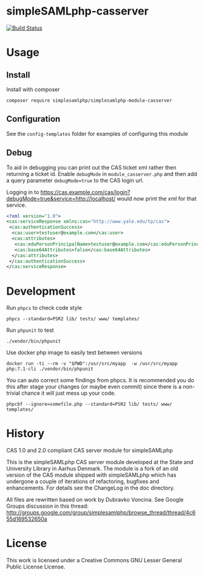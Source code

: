 simpleSAMLphp-casserver
=========================

[![Build Status](https://travis-ci.com/simplesamlphp/simplesamlphp-module-casserver.svg?branch=master)](https://travis-ci.com/simplesamlphp/simplesamlphp-module-casserver)

# Usage

## Install

Install with composer

    composer require simplesamlphp/simplesamlphp-module-casserver

## Configuration

See the `config-templates` folder for examples of configuring this module

## Debug

To aid in debugging you can print out the CAS ticket xml rather then returning a ticket id.
Enable `debugMode` in `module_casserver.php` and then add a query parameter `debugMode=true` to the CAS login url.

Logging in to https://cas.example.com/cas/login?debugMode=true&service=http://localhost/ would now print the xml for that service.

```xml
<?xml version="1.0">
<cas:serviceResponse xmlns:cas="http://www.yale.edu/tp/cas">
 <cas:authenticationSuccess>
  <cas:user>testuser@example.com</cas:user>
  <cas:attributes>
   <cas:eduPersonPrincipalName>testuser@example.com</cas:eduPersonPrincipalName>
   <cas:base64Attributes>false</cas:base64Attributes>
  </cas:attributes>
 </cas:authenticationSuccess>
</cas:serviceResponse>
```

# Development

Run `phpcs` to check code style

    phpcs --standard=PSR2 lib/ tests/ www/ templates/

Run `phpunit` to test

    ./vendor/bin/phpunit
    
Use docker php image to easily test between versions

    docker run -ti --rm -v "$PWD":/usr/src/myapp  -w /usr/src/myapp php:7.1-cli ./vendor/bin/phpunit


You can auto correct some findings from phpcs. It is recommended you do this after stage your changes (or maybe even commit) since there is a non-trivial chance it will just mess up your code.

    phpcbf --ignore=somefile.php --standard=PSR2 lib/ tests/ www/ templates/
    
# History
CAS 1.0 and 2.0 compliant CAS server module for simpleSAMLphp

This is the simpleSAMLphp CAS server module developed at the State and University Library in Aarhus Denmark.
The module is a fork of an old version of the CAS module shipped with simpleSAMLphp which has undergone a couple of
iterations of refactoring, bugfixes and enhancements. For details see the ChangeLog in the doc directory.

All files are rewritten based on work by Dubravko Voncina. See Google Groups discussion in this thread:
http://groups.google.com/group/simplesamlphp/browse_thread/thread/4c655d169532650a

# License
This work is licensed under a Creative Commons GNU Lesser General Public License License.

